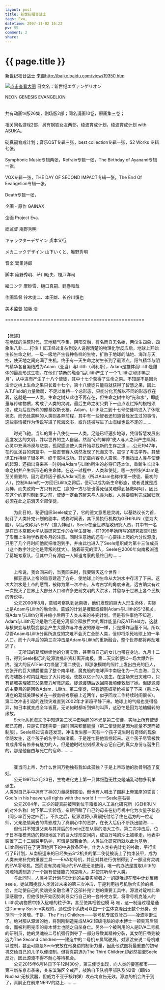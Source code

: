 ```yaml
---
layout: post
title: 新世纪福音战士
tags: Eva,
datetime: 2007-11-02 16:23
pv: 55
comment: 2
share: 
---
```


{{ page.title }}
================

 新世纪福音战士  来自<a href="http://baike.baidu.com/view/19350.htm">http://baike.baidu.com/view/19350.htm</a><p>                                    <a href="http://baike.baidu.com/pic/2/11835527535632421.jpg" target="_blank"><img title="点击查看大图" src="/images/11835527535632421_small.jpg"                      /></a> 日文名：新世纪エヴァンゲリオン<br />            <br />            NEON GENESIS EVANGELION <br />            <br />            <br />            共有动画tv版26集，剧场版2部；同名漫画10卷，原画集三卷；<br />            <br />            相关同名游戏2部，另有钢铁女友两部，绫波育成计划，绫波育成计划 with ASUKA。<br />            <br />            碇真嗣育成计划；音乐OST专辑三张，best collection专辑一张，S2 Works 专辑七张，<br />            <br />            Symphonic Music专辑两张，Refrain专辑一张，The Birthday of Ayanami专辑一张，<br />            <br />            VOX专辑一张，THE DAY OF SECOND IMPACT专辑一张，The End Of Evangelion专辑一张，<br />            <br />            Death专辑一张，<br />            <br />            企画&#12539;原作 GAINAX <br />            <br />            企画 Project Eva. <br />            <br />            総监督 庵野秀明 <br />            <br />            キャラクターデザイン 贞本义行 <br />            <br />            メカニックデザイン 山下いくと、庵野秀明 <br />            <br />            音楽 鹭巣诗郎 <br />            <br />            脚本 庵野秀明、萨川昭夫、榎戸洋司 <br />            <br />            絵コンテ 摩砂雪、樋口真嗣、鹤巻和哉 <br />            <br />            作画监督 铃木俊二、本田雄、长谷川慎也 <br />            <br />            美术监督 加藤 浩<br />            <br />            ================================================= <br />            <br />            <br />            【概述】<br />            在地球的洪荒时代，天地精气孕集，阴阳交融，有名而自无名始，两仪生四象，四象生八卦......打住！反正经过复杂到没人说得清楚的物理化学反应后，地球上开始生长生命之树，一级一级地产生各种各样的生物，扩散于地球的陆地、海洋与天空，使天地之间充满了生机。终于有一天生命之树生长到了最顶点，阳气精华与阴气精华各自凝结成为Adam（亚当）与Lilith（利利斯），Adam是雄体而Lilith是雌体的最高形式生物。在他们&ldquo;禁断的融合&rdquo;后Lilith产生了一个&ldquo;Lilith之卵即黑之月&rdquo;，从中进而产生了十八个使徒，其中十七个获得了生命之果。不知是不是因为生命之树上生命之果只长着十七个，第十八使徒只能将就获得了智慧之果，因此A.T.Field的力量微弱，不足以维持一个总形态，只能分化瓦解以不同的形态存在着，这就是&mdash;&mdash;人类。生命之树从此也不再存在，但生命之树中的&ldquo;光和水&rdquo;，即能量与传输物质，构成了人类的灵魂。最后生命之树只剩下一点点没烂掉的根根须<br />            须，成为后世所称的郎基奴斯长枪。Adam、Lilith及二到十七号使徒均进入了休眠状态，而仍处蒙昧的人类则各奔前程，其中有一些智者还知道曾经发生过的事情，这些事情被作为传说写进了死海文书，或许还被写进了山海经也说不定的....... <br />            <br />            　　时光飞驰，当年的第十八使徒&mdash;&mdash;人类，足迹已经遍步地球，凭借智慧发展出高度发达的文明，并以世界的主人自居。然而&ldquo;心的屏障&rdquo;使人与人之间产生隔阂，心灵中充满冷漠与悲哀，孤寂感迫使人类开始寻找新的生存之道......公元1947年，在约旦溪谷的洞窟中，一些吉普赛人偶然发现了死海文书，震惊了考古学界。其破译工作持续了很多年，终于取得成功。其记载内容令人震惊，不但指出人类与使徒的起源，还指出将来某一时刻由Adam与Lilith所生的必将归还本体，重新生长出生命之树并产生新形态的生命体。在这一过程中，人类和使徒，哪一方控制Adam是至关重要的，因为遗传因子都从Adam而出（所以Adam也称作第一使徒、最初的人），控制Adam的一方回归Lilith之卵后，便可以成为新生命形态，或者说就是成为神，而失败的一方只有死亡（赢的一方尽管也得死但灵魂得到拯救呵呵）。因此在这个约定时刻到来之前，使徒一定会苏醒来与人类为敌，人类要顺利完成回归就必须在此之前消灭全部使徒。 <br />            <br />            　　为此目的，秘密组织Seele成立了，它的德文意思是灵魂，以基路议长为首，制订了人类补完计划的剧本，或称时间表，其下属执行机构为GEHIRUN（意为大脑），以后改称为NERV（意为神经）。Seele在全世界招收研究人员，其中有一名是在日本京都大学从事研究工作的女学生碇唯，在1999年她所写的研究报告引起了形而上生物学教授冬月的注意。同时注意她的还有一心要往上爬的六分仪源度，只用了几个月时间他就把唯泡到手，并由此也进入了Seele组织成为第十三位成员（这个数字注定他是背叛的犹大）。随着研究的深入，Seele在2000年向南极派遣了葛城考察队，但其中只有源度一人知道考察的最终目的.......<br />            <br />            <br />            　　上帝说，我会回来的，当我回来时，我要毁灭这个世界！ <br />            　　挪亚遵从上帝的旨意建造了方舟，使地球上的生命从大洪水中存活了下来。这次大洪水是上帝的惩罚，被称为第一次冲击。从考古学的角度来说，远古确实有过一次毁灭了世界上大部分人口和许多史前文明的大洪水，并留存于世界上各个民族的传说中。 <br />            　　公元2000年8月，葛城考察队到达南极，他们发现的巨大人形生命体，实际上是Adam与Lilith的融合体。葛城的计划是攫取或控制Adam与Lilith的S^2机关，将Adam与Lilith分离并缩小后用于人类未来的补完计划。但是有件事他不知道，Adam与Lilith无论是融合还是分离都会释放巨大的爆炸能量和反ATField力，这就与核聚变与核裂变都会产生大爆炸与冲击波的原理一样，只是爆炸当量不同。所以尽管Adam与Lilith分离所造成的灾难不会灭亡全部人类，但却将杀死地球上的一半人口。而十六年后的第三次冲击是Adam与Lilith的重新融合，整个世界都将再劫难逃了。 <br />            　　一无所知的葛城继续他的分离实验，甚至将自己的女儿也带在身边。九月十二日，得到Seele指示的碇源渡携带资料离开南极，第二天实验便以一场大爆炸告终。强大的反ATField力唤醒了第二使徒，即那张模糊的照片上发出白光的巨人，它张开的巨大翅膀覆盖了整个南半球，魔鬼般的咆哮声中南极化为一片血海，巨大的海啸数小时内就淹没了大片陆地，使数以亿计的人丧生。在这场末日灾难中，只有葛城美理被其父亲奋力解救逃脱，碇源渡随后返回南极顺便救起了她。但碇源渡的主要目的是回收Adam、Lilith、第二使徒，只有朗基奴斯枪被留了下来（患上失语症的葛城美理被关在一艘南极考察船上近两年，似乎回收工作持续时间很长）。第二次冲击引起的连锁灾难直到2002年才渐趋平静下来。地球上的气候也变得怪异，如日本就变成全年皆夏，无论何时都听到蝉的叫声，这恐怕是因为地轴偏转的缘故。 <br />            　　Seele从死海文书中知道第二次冲击唤醒的不光是第二使徒，实际上所有使徒都已苏醒，只是它们还需要一段时间来积蓄能量（第二使徒就是因为能量不足而被制服）。Seele经过调查还发现，冲击发生那一天有一个孩子诞生时有奇怪的现象伴随发生，这个孩子的名字叫做渚薰，于是连忙将他监控起来。这个孩子尽管被教育成非常有修养有魅力的人，但是他时时刻刻都没有忘记自己的真实身份与诞生目的，那是他自由与死亡的宿命.......... <br />            <br />            <br />            　　亚当问上帝，为什么世间万物独有我如此孤独？于是上帝取他的肋骨制造了夏娃。 <br />            　　公元1997年2月23日，生物进化史上第一只体细胞无性克隆哺乳动物多莉羊诞生。<br />            人类对自己手中拥有了神的力量感到害怕，但也有人喊出了踢翻上帝宝座的誓言：<br />            God's in his heaven,all rights with the world！&mdash;&mdash;Seele座右铭 <br />            　　公元2004年，三岁的碇真嗣被带到位于箱根的人工进化研究所（GEHIRUN的对外名称）地下第二实验场，亲眼目睹了自己的母亲在初号机中化为次量子状态（同步率百分之四百）。不久之后，碇源渡将小真嗣托付给了住在远方的一位老师，父亲绝情离去的背影成为了真嗣心中的恶梦，在长大后仍不断跃出脑海...... <br />            　　但他并不知道父亲与其背后的Seele正在从事的浩大工作。第二次冲击后，位于日本相模湾边的箱根地区下的巨大球形空间内，成百万吨的沙土被移走，地表中装置了二十二层装甲防护，可谓是固若金汤，人类进化研究所就以此为基地，Lilith则被钉在了更深地层下的中央教条区中。作为人类补完计划的补助，平行实行了E计划，从南极运来的已经失去S^2机关的第二使徒被装上了拘束装甲，成为人类未来补完的重要工具&mdash;&mdash;EVA初号机，并且对其进行仿制得到了一部没有灵魂的EVA零号机。然而没有灵魂同步的EVA便无法使用，唯一的办法是提取Lilith的灵魂物质制造了一个拥有使徒能力的克隆人，并使其听命于人类。<br />            　　与此同时，人类补完计划与E计划的主要实施者之一的碇唯却在暗中计划反叛seele，她试图挽救人类渡过未来的第三次冲击，于是利用初号机融合实验的机会，主动使自己的灵魂完全融合进了这部补完计划的重要工具中。源渡对碇唯此举深感震惊，但他很快开始因势利导实行自己的一套补完方案，将零号机克隆人的Lilith灵魂物质中掺入碇唯的粒子体，甚至使其相貌也模 马 唯，这一制造过程是通过Dummy System实现的，通过这个系统可以由一个主体克隆出无数个分身，分享同一个灵魂。于是，The First Children&mdash;&mdash;零号机专属驾驶员&mdash;&mdash;凌波丽诞生了。绝对服从源渡的她，将刚刚制造完成MAGI超级电脑的赤木博士一顿臭骂后陨命，而被利用完毕的赤木博士也随之自杀身亡。另外一个被利用的人是EVA二号机的研制员，她的灵魂被二号机强行剥夺了一部分导致其精神分裂，其女明日香则被选为The Second Children&mdash;&mdash;建造中的二号机专属驾驶员。对源渡来说二号机难以控制，甚至可能是Seele安放在他身边的制衡力量，因此他试图将最重要的初号机交给自己的儿子以便控制。但将真嗣选为The Third Children却必然招至Seele反对，因此源渡不得不耐心等待机会。 <br />            　　公元2015年6月14日下午12时30分，第三使徒出现，向人类的要塞都市&mdash;&mdash;第三新东京市袭来，关东滨海区全戒严，战略自卫队机甲部队及N2雷（即No Nuclear无核武器，但威力不亚于核炸弹）攻击均宣告无效。源渡的机会终于到了，真嗣正在前来NERV的路上........... <br />                                    </p> 


